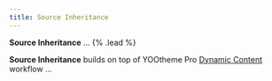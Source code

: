 ```yaml
---
title: Source Inheritance
---
```


**Source Inheritance** ... {% .lead %}

**Source Inheritance** builds on top of YOOtheme Pro [Dynamic Content](https://yootheme.com/support/yootheme-pro/joomla/dynamic-content) workflow ...
